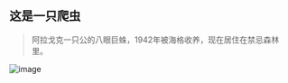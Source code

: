## 这是一只爬虫 

> 阿拉戈克一只公的八眼巨蛛，1942年被海格收养，现在居住在禁忌森林里。

![image](https://user-images.githubusercontent.com/85923172/126897492-48cbf727-36ec-41bb-a06a-43bc000ba8ea.png)
